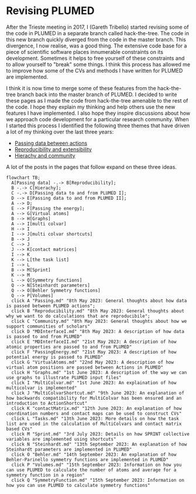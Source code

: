 # Revising PLUMED 

After the Trieste meeting in 2017, I (Gareth Tribello) started revising some of the code in PLUMED in a separate branch called hack-the-tree.
The code in this new branch quickly diverged from the code in the master branch. This divergence, I now realise, was a good thing. The extensive
code base for a piece of scientific software places innumerable constraints on its development. Sometimes it helps to free yourself of these
constraints and to allow yourself to "break" some things. I think this process has allowed me to improve how some of the CVs
and methods I have written for PLUMED are implemented.

I think it is now time to merge some of these features from the hack-the-tree branch back into the master branch of PLUMED. I decided to write these pages as
I made the code from hack-the-tree amenable to the rest of the code. I hope they explain my thinking and help others use the
new features I have implemented. I also hope they inspire discussions about how we approach code development for a particular research community.
When I started this process I identified the following three themes that have driven a lot of my thinking over the last three years:

* [Passing data between actions](Passing.md) 
* [Reproducibility and extensibility](Reproducibility.md)
* [Hierachy and community](Community.md)

A lot of the posts in the pages that follow expand on these three ideas.


```mermaid
flowchart TB;
  A[Passing data] -.-> B[Reproducibility];
  B -.-> C[Hierachy];
  C -.-> D[Passing data to and from PLUMED I];
  D --> E[Passing data to and from PLUMED II];
  A --> D;
  E --> F[Passing the energy];
  A --> G[Virtual atoms]
  B --> H[Graphs]
  A --> I[multi colvar]
  H --> I
  I --> J[multi colvar shortcuts]
  B --> J
  C --> J
  J --> K[contact matrices]
  I --> K
  K --> L[the task list]
  I --> L
  B --> M[Sprint]
  K --> M
  L --> Q[Symmetry functions]
  Q --> N[Steinhardt parameters]
  Q --> O[Behler Symmetry functions]
  Q --> P[Volumes]
  click A "Passing.md" "8th May 2023: General thoughts about how data is passed between PLUMED actions";
  click B "Reproducibility.md" "8th May 2023: General thoughts about why we want to do calculations that are reproducibile";
  click C "Community.md" "8th May 2023: General thoughts about how we support communities of scholars"
  click D "MDInterfaceI.md" "8th May 2023: A description of how data is passed to and from PLUMED"
  click E "MDInterfaceII.md" "21st May 2023: A description of how atomic properties are passed to and from PLUMED"
  click F "PassingEnergy.md" "21st May 2023: A description of how potential energy is passed to PLUMED"
  click G "VirtualAtoms.md" "22nd May 2023: A description of how virtual atom positions are passed between Actions in PLUMED"
  click H "Graphs.md" "1st June 2023: A description of the way we can use graphs to illustrate PLUMED input files"
  click I "MultiColvar.md" "1st June 2023: An explaination of how multicolvar is implemented"
  click J "MultiColvarShortcut.md" "9th June 2023: An explanation of how backwards compatibility for MultiColvar has been ensured and an introduction to ActionShortcut"
  click K "contactMatrix.md" "12th June 2023: An explanation of how coordination numbers and contact maps can be used to construct CVs"
  click L "Tasks.md" "13th June 2023: More details on how the task list are used in the calculation of MultiColvars and contact matrix based CVs"
  click M "Sprint.md" "3rd July 2023: Details on how SPRINT collective variables are implemented using shortcuts"
  click N "Steinhardt.md" "13th September 2023: An explanation of how Steinhardt parameters are implemented in PLUMED"
  click O "Behler.md" "14th September 2023: An explanation of how Behler-Parinello symmetry functions are implemented in PLUMED"
  click P "Volumes.md" "15th September 2023: Information on how you can use PLUMED to calculate the number of atoms and average for a symmetry function in a region"
  click Q "SymmetryFunction.md" "15th September 2023: Information on how you can use PLUMED to calculate symmetry functions"
```

